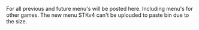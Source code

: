 For all previous and future menu's will be posted here.
Including menu's for other games.
The new menu STKv4 can't be uplouded to paste bin due to the size.
